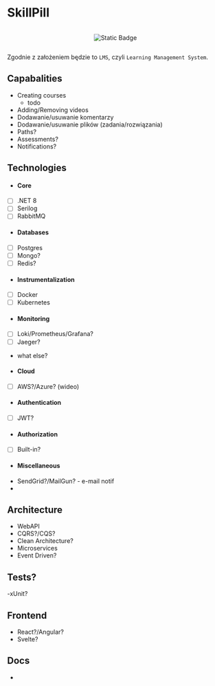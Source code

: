 # SkillPill

<div style="display: flex; flex-wrap: wrap; justify-content: center; align-items: center; text-align: center;">

  ![Static Badge](https://img.shields.io/badge/under-construction-yellow)
  
</div>

Zgodnie z założeniem będzie to `LMS`, czyli `Learning Management System`.


## Capabalities 
- Creating courses
  - todo
- Adding/Removing videos
- Dodawanie/usuwanie komentarzy
- Dodawanie/usuwanie plików (zadania/rozwiązania)
- Paths?
- Assessments?
- Notifications?

## Technologies
* #### Core
- [ ] .NET 8
- [ ] Serilog
- [ ] RabbitMQ

* #### Databases
- [ ] Postgres
- [ ] Mongo?
- [ ] Redis?

* #### Instrumentalization
- [ ] Docker
- [ ] Kubernetes

* #### Monitoring
- [ ] Loki/Prometheus/Grafana?
- [ ] Jaeger?
- what else? 

* #### Cloud
- [ ] AWS?/Azure? (wideo)

* #### Authentication
- [ ] JWT?

* #### Authorization
- [ ] Built-in?

* #### Miscellaneous
- SendGrid?/MailGun? - e-mail notif
- 

## Architecture
- WebAPI
- CQRS?/CQS?
- Clean Architecture?
- Microservices
- Event Driven?

## Tests?
-xUnit?

## Frontend
- React?/Angular?
- Svelte?

## Docs
- 
